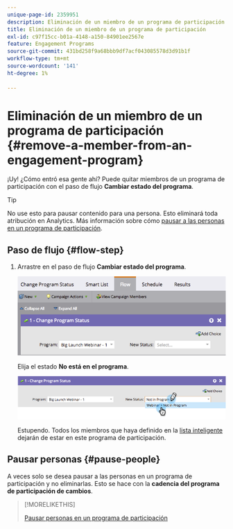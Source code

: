 ```yaml
---
unique-page-id: 2359951
description: Eliminación de un miembro de un programa de participación - Documentos de Marketo - Documentación del producto
title: Eliminación de un miembro de un programa de participación
exl-id: c97f15cc-b01a-4148-a150-84901ee2567e
feature: Engagement Programs
source-git-commit: 431bd258f9a68bbb9df7acf043085578d3d91b1f
workflow-type: tm+mt
source-wordcount: '141'
ht-degree: 1%

---
```


# Eliminación de un miembro de un programa de participación {#remove-a-member-from-an-engagement-program}

¡Uy! ¿Cómo entró esa gente ahí? Puede quitar miembros de un programa de participación con el paso de flujo **Cambiar estado del programa**.

>[!TIP]
>
>No use esto para pausar contenido para una persona. Esto eliminará toda atribución en Analytics. Más información sobre cómo [pausar a las personas en un programa de participación](/help/marketo/product-docs/email-marketing/drip-nurturing/using-engagement-programs/pause-people-in-an-engagement-program.md).

## Paso de flujo {#flow-step}

1. Arrastre en el paso de flujo **Cambiar estado del programa**.

   ![](assets/image2014-9-15-18-3a15-3a57.png)

   Elija el estado **No está en el programa**.

   ![](assets/image2014-9-15-18-3a16-3a2.png)

   Estupendo. Todos los miembros que haya definido en la [lista inteligente](/help/marketo/product-docs/core-marketo-concepts/smart-lists-and-static-lists/creating-a-smart-list/create-a-smart-list.md) dejarán de estar en este programa de participación.

## Pausar personas  {#pause-people}

A veces solo se desea pausar a las personas en un programa de participación y no eliminarlas. Esto se hace con la **cadencia del programa de participación de cambios**.

>[!MORELIKETHIS]
>
>[Pausar personas en un programa de participación](/help/marketo/product-docs/email-marketing/drip-nurturing/using-engagement-programs/pause-people-in-an-engagement-program.md)

